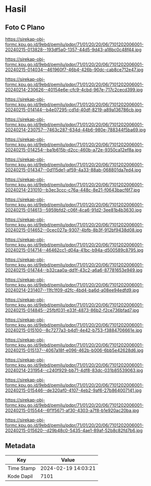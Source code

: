 # Hasil

## Foto C Plano

https://sirekap-obj-formc.kpu.go.id/9ebd/pemilu/pdpr/71/01/20/20/06/7101202006001-20240215-013828--193df5a0-1357-44d5-9d43-a18bc0c48f44.jpg

https://sirekap-obj-formc.kpu.go.id/9ebd/pemilu/pdpr/71/01/20/20/06/7101202006001-20240215-014034--461960f7-46b4-426b-90dc-cab8ce712e47.jpg

https://sirekap-obj-formc.kpu.go.id/9ebd/pemilu/pdpr/71/01/20/20/06/7101202006001-20240214-230626--40154e6e-cfc9-4cbd-967e-717c2cecd399.jpg

https://sirekap-obj-formc.kpu.go.id/9ebd/pemilu/pdpr/71/01/20/20/06/7101202006001-20240215-014144--b4e07295-cd1d-40df-8219-a89a136786cb.jpg

https://sirekap-obj-formc.kpu.go.id/9ebd/pemilu/pdpr/71/01/20/20/06/7101202006001-20240214-230757--7463c287-634d-44b6-980e-788344f5ba69.jpg

https://sirekap-obj-formc.kpu.go.id/9ebd/pemilu/pdpr/71/01/20/20/06/7101202006001-20240215-014254--ba1b615b-d2cc-460b-a72e-9350ca12ef8a.jpg

https://sirekap-obj-formc.kpu.go.id/9ebd/pemilu/pdpr/71/01/20/20/06/7101202006001-20240215-014347--0d115de1-af59-4a33-88ab-068801da7ed4.jpg

https://sirekap-obj-formc.kpu.go.id/9ebd/pemilu/pdpr/71/01/20/20/06/7101202006001-20240214-231010--b3ec3ccc-c76a-448c-8e21-f0643bacf6f7.jpg

https://sirekap-obj-formc.kpu.go.id/9ebd/pemilu/pdpr/71/01/20/20/06/7101202006001-20240215-014613--5959bfd2-c06f-4ca6-91d2-3ee81b4b3630.jpg

https://sirekap-obj-formc.kpu.go.id/9ebd/pemilu/pdpr/71/01/20/20/06/7101202006001-20240215-014652--0cec027a-9307-4bfb-8b3f-912bf9438d08.jpg

https://sirekap-obj-formc.kpu.go.id/9ebd/pemilu/pdpr/71/01/20/20/06/7101202006001-20240215-014714--46462cc1-d04a-41bc-b94a-d500589c8795.jpg

https://sirekap-obj-formc.kpu.go.id/9ebd/pemilu/pdpr/71/01/20/20/06/7101202006001-20240215-014744--b32caa0a-dd1f-43c2-a6a6-87781653e949.jpg

https://sirekap-obj-formc.kpu.go.id/9ebd/pemilu/pdpr/71/01/20/20/06/7101202006001-20240214-231407--11fc1f09-d2fc-4bd4-ba6d-a08ee94edfd9.jpg

https://sirekap-obj-formc.kpu.go.id/9ebd/pemilu/pdpr/71/01/20/20/06/7101202006001-20240215-014845--25fbf031-e33f-4873-86b2-f2ce736bfad7.jpg

https://sirekap-obj-formc.kpu.go.id/9ebd/pemilu/pdpr/71/01/20/20/06/7101202006001-20240215-015100--8c7277a3-b4d1-4e42-b753-f3884706661e.jpg

https://sirekap-obj-formc.kpu.go.id/9ebd/pemilu/pdpr/71/01/20/20/06/7101202006001-20240215-015137--4067a18f-e096-462b-b006-6bb5e42628d6.jpg

https://sirekap-obj-formc.kpu.go.id/9ebd/pemilu/pdpr/71/01/20/20/06/7101202006001-20240214-231954--c240f929-bb71-4df8-83dc-031b85539063.jpg

https://sirekap-obj-formc.kpu.go.id/9ebd/pemilu/pdpr/71/01/20/20/06/7101202006001-20240215-015446--de320af0-4107-4eb2-9af6-27b864007141.jpg

https://sirekap-obj-formc.kpu.go.id/9ebd/pemilu/pdpr/71/01/20/20/06/7101202006001-20240215-015544--6f1f5671-af30-4303-a7f8-b1e920ac20ba.jpg

https://sirekap-obj-formc.kpu.go.id/9ebd/pemilu/pdpr/71/01/20/20/06/7101202006001-20240215-015620--d29b48c0-5435-4ae1-89af-52b8c82fd7b6.jpg


## Metadata

| Key        | Value               |
| ---------- | ------------------- |
| Time Stamp | 2024-02-19 14:03:21 |
| Kode Dapil | 7101                |



